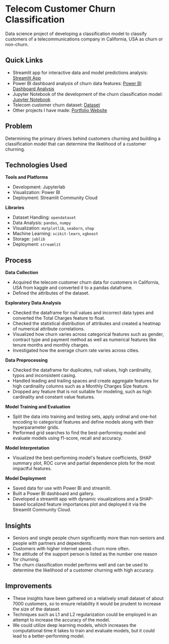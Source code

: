 # Telecom Customer Churn Classification
Data science project of developing a classification model to classify customers of a telecommunications company in California, USA as churn or non-churn.

## Quick Links
- Streamlit app for interactive data and model predictions analysis: [Streamlit App](https://telecom-customer-churn-classification.streamlit.app/)
- Power BI dashboard analysis of churn data features: [Power BI Dashboard Analysis](power_bi/dashboard_analysis.md)
- Jupyter Notebook of the development of the churn classification model: [Jupyter Notebook](customer_churn_prediction.ipynb)
- Telecom customer churn dataset: [Dataset](telco-customer-churn-ibm-dataset/Telco_customer_churn.xlsx)
- Other projects I have made: [Portfolio Website](https://lucashoffschmidt.github.io/)

## Problem
Determining the primary drivers behind customers churning and building a classification model that can determine the likelihood of a customer churning. 

## Technologies Used
**Tools and Platforms**
- Development: Jupyterlab
- Visualization: Power BI 
- Deployment: Streamlit Community Cloud

**Libraries**
- Dataset Handling: `opendataset`
- Data Analysis: `pandas`, `numpy`
- Visualization: `matplotlib`, `seaborn`, `shap`
- Machine Learning: `scikit-learn`, `xgboost`
- Storage: `joblib`
- Deployment: `streamlit`

## Process
**Data Collection**
- Acquired the telecom customer churn data for customers in California, USA from kaggle and converted it to a pandas dataframe.
- Defined the attributes of the dataset. 

**Exploratory Data Analysis**
- Checked the dataframe for null values and incorrect data types and converted the Total Charges feature to float.
- Checked the statistical distribution of attributes and created a heatmap of numerical attribute correlations.
- Visualized how churn varies across categorical features such as gender, contract type and payment method as well as numerical features like tenure months and monthly charges.
- Investigated how the average churn rate varies across cities. 

**Data Preprocessing**
- Checked the dataframe for duplicates, null values, high cardinality, typos and inconsistent casing.
- Handled leading and trailing spaces and create aggregate features for high cardinality columns such as a Monthly Charges Size feature.
- Dropped any feature that is not suitable for modeling, such as high cardinality and constant value features.  

**Model Training and Evaluation**
- Split the data into training and testing sets, apply ordinal and one-hot encoding to categorical features and define models along with their hyperparameter grids.
- Performed grid searches to find the best-performing model and evaluate models using f1-score, recall and accuracy. 

**Model Interpretation**
- Visualized the best-performing model's feature coefficients, SHAP summary plot, ROC curve and partial dependence plots for the most impactful features.   

**Model Deployment**
- Saved data for use with Power BI and streamlit. 
- Built a Power BI dashboard and gallery.
- Developed a streamlit app with dynamic visualizations and a SHAP-based localized feature importances plot and deployed it via the Streamlit Community Cloud. 

## Insights
- Seniors and single people churn significantly more than non-seniors and people with partners and dependents.
- Customers with higher internet speed churn more often.
- The attitude of the support person is listed as the number one reason for churning.
- The churn classification model performs well and can be used to determine the likelihood of a customer churning with high accuracy. 

## Improvements
- These insights have been gathered on a relatively small dataset of about 7000 customers, so to ensure reliability it would be prudent to increase the size of the dataset.
- Techniques such as L1 and L2 regularization could be employed in an attempt to increase the accuracy of the model.
- We could utilize deep learning models, which increases the computational time it takes to train and evaluate models, but it could lead to a better-performing model. 
